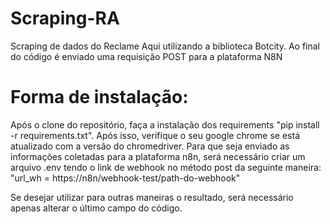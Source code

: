# Scraping-RA
 Scraping de dados do Reclame Aqui utilizando a biblioteca Botcity.
 Ao final do código é enviado uma requisição POST para a plataforma N8N

 # Forma de instalação:
 Após o clone do repositório, faça a instalação dos requirements "pip install -r requirements.txt". Após isso, verifique o seu google chrome se está atualizado com a versão do chromedriver.
 Para que seja enviado as informações coletadas para a plataforma n8n, será necessário criar um arquivo .env tendo o link de webhook no método post da seguinte maneira: "url_wh = https://n8n/webhook-test/path-do-webhook"

 Se desejar utilizar para outras maneiras o resultado, será necessário apenas alterar o último campo do código.